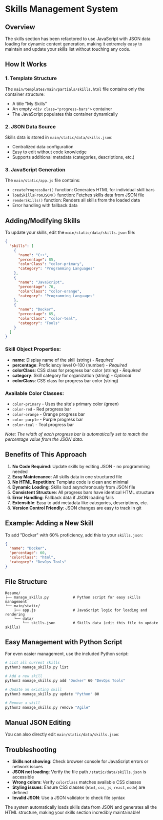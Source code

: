 # Skills Management System

## Overview

The skills section has been refactored to use JavaScript with JSON data loading for dynamic content generation, making it extremely easy to maintain and update your skills list without touching any code.

## How It Works

### 1. Template Structure
The `main/templates/main/partials/skills.html` file contains only the container structure:
- A title "My Skills"  
- An empty `<div class="progress-bars">` container
- The JavaScript populates this container dynamically

### 2. JSON Data Source
Skills data is stored in `main/static/data/skills.json`:
- Centralized data configuration
- Easy to edit without code knowledge
- Supports additional metadata (categories, descriptions, etc.)

### 3. JavaScript Generation
The `main/static/app.js` file contains:
- `createProgressBar()` function: Generates HTML for individual skill bars
- `loadSkillsFromJSON()` function: Fetches skills data from JSON file
- `renderSkills()` function: Renders all skills from the loaded data
- Error handling with fallback data

## Adding/Modifying Skills

To update your skills, edit the `main/static/data/skills.json` file:

```json
{
  "skills": [
    {
      "name": "C++",
      "percentage": 85,
      "colorClass": "color-primary",
      "category": "Programming Languages"
    },
    {
      "name": "JavaScript",
      "percentage": 70,
      "colorClass": "color-orange",
      "category": "Programming Languages"
    },
    {
      "name": "Docker",
      "percentage": 65,
      "colorClass": "color-teal",
      "category": "Tools"
    }
  ]
}
```

### Skill Object Properties:
- **name**: Display name of the skill (string) - *Required*
- **percentage**: Proficiency level 0-100 (number) - *Required*
- **colorClass**: CSS class for progress bar color (string) - *Required*
- **category**: Skill category for organization (string) - *Optional*
- **colorClass**: CSS class for progress bar color (string)

### Available Color Classes:
- `color-primary` - Uses the site's primary color (green)
- `color-red` - Red progress bar
- `color-orange` - Orange progress bar  
- `color-purple` - Purple progress bar
- `color-teal` - Teal progress bar

*Note: The width of each progress bar is automatically set to match the percentage value from the JSON data.*

## Benefits of This Approach

1. **No Code Required**: Update skills by editing JSON - no programming needed
2. **Easy Maintenance**: All skills data in one structured file
3. **No HTML Repetition**: Template code is clean and minimal
4. **Dynamic Loading**: Skills load asynchronously from JSON file
5. **Consistent Structure**: All progress bars have identical HTML structure
6. **Error Handling**: Fallback data if JSON loading fails
7. **Extensible**: Easy to add metadata like categories, descriptions, etc.
8. **Version Control Friendly**: JSON changes are easy to track in git

## Example: Adding a New Skill

To add "Docker" with 60% proficiency, add this to your `skills.json`:

```json
{
  "name": "Docker",
  "percentage": 60,
  "colorClass": "html",
  "category": "DevOps Tools"
}
```

## File Structure

```
Resume/
├── manage_skills.py           # Python script for easy skills management
└── main/static/
    ├── app.js                 # JavaScript logic for loading and rendering
    └── data/
        └── skills.json        # Skills data (edit this file to update skills)
```

## Easy Management with Python Script

For even easier management, use the included Python script:

```bash
# List all current skills
python3 manage_skills.py list

# Add a new skill
python3 manage_skills.py add "Docker" 60 "DevOps Tools"

# Update an existing skill
python3 manage_skills.py update "Python" 80

# Remove a skill
python3 manage_skills.py remove "Agile"
```

## Manual JSON Editing

You can also directly edit `main/static/data/skills.json`:

## Troubleshooting

- **Skills not showing**: Check browser console for JavaScript errors or network issues
- **JSON not loading**: Verify the file path `/static/data/skills.json` is accessible
- **Wrong colors**: Verify `colorClass` matches available CSS classes
- **Styling issues**: Ensure CSS classes (`html`, `css`, `js`, `react`, `node`) are defined
- **Invalid JSON**: Use a JSON validator to check file syntax

The system automatically loads skills data from JSON and generates all the HTML structure, making your skills section incredibly maintainable!
